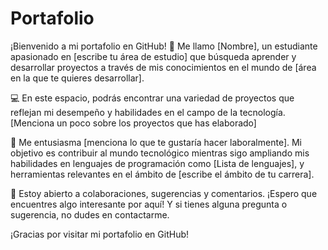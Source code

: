 # Portafolio

¡Bienvenido a mi portafolio en GitHub! 👋 Me llamo [Nombre], un estudiante apasionado en [escribe tu área de estudio] que búsqueda aprender y desarrollar proyectos a través de mis conocimientos en el mundo de [área en la que te quieres desarrollar].

💻 En este espacio, podrás encontrar una variedad de proyectos que reflejan mi desempeño y habilidades en el campo de la tecnología. [Menciona un poco sobre los proyectos que has elaborado]

🚀 Me entusiasma [menciona lo que te gustaría hacer laboralmente]. Mi objetivo es contribuir al mundo tecnológico mientras sigo ampliando mis habilidades en lenguajes de programación como [Lista de lenguajes], y herramientas relevantes en el ámbito de [escribe el ámbito de tu carrera].

🌟 Estoy abierto a colaboraciones, sugerencias y comentarios. ¡Espero que encuentres algo interesante por aquí! Y si tienes alguna pregunta o sugerencia, no dudes en contactarme.

¡Gracias por visitar mi portafolio en GitHub!


